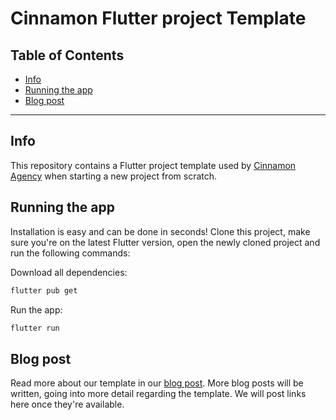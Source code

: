 # Cinnamon Flutter project Template

## **Table of Contents**

*  [Info](#info)
*  [Running the app](#running)
*  [Blog post](#blog)

----

## **Info** <a name="info"></a>
This repository contains a Flutter project template used by [Cinnamon Agency](https://cinnamon.agency) when starting a new project from scratch.

## **Running the app** <a name="running"></a>
Installation is easy and can be done in seconds! Clone this project, make sure you're on the latest Flutter version, open the newly cloned project and run the following commands:

Download all dependencies:

```bash
flutter pub get
```

Run the app:

```bash
flutter run
```

## **Blog post** <a name="blog"></a>
Read more about our template in our [blog post](https://cinnamon.agency/blog/post/cinnamon_flutter_project_template).
More blog posts will be written, going into more detail regarding the template.
We will post links here once they're available.

